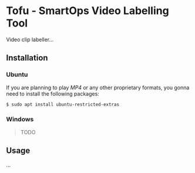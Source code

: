 # Tofu - SmartOps Video Labelling Tool

Video clip labeller...

## Installation

### Ubuntu

If you are planning to play *MP4* or any other proprietary formats, you gonna
need to install the following packages:

``` bash
$ sudo apt install ubuntu-restricted-extras
```

### Windows

> TODO

## Usage

...

